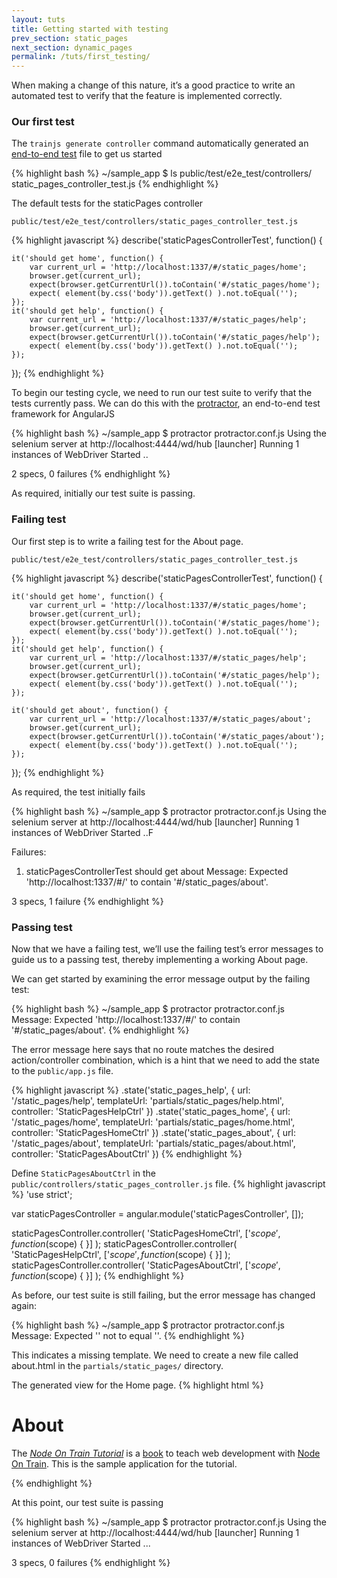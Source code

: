 ```yaml
---
layout: tuts
title: Getting started with testing
prev_section: static_pages
next_section: dynamic_pages
permalink: /tuts/first_testing/
---
```


When making a change of this nature, it’s a good practice to write an automated test to verify that the feature is implemented correctly.

### Our first test

The `trainjs generate controller` command automatically generated an [end-to-end test](http://www.protractortest.org/) file to get us started

{% highlight bash %}
~/sample_app $ ls public/test/e2e_test/controllers/
static_pages_controller_test.js
{% endhighlight %}

The default tests for the staticPages controller

`public/test/e2e_test/controllers/static_pages_controller_test.js`

{% highlight javascript %}
describe('staticPagesControllerTest', function() {

	it('should get home', function() {
		var current_url = 'http://localhost:1337/#/static_pages/home';
		browser.get(current_url);
		expect(browser.getCurrentUrl()).toContain('#/static_pages/home');
		expect( element(by.css('body')).getText() ).not.toEqual('');
	});
	it('should get help', function() {
		var current_url = 'http://localhost:1337/#/static_pages/help';
		browser.get(current_url);
		expect(browser.getCurrentUrl()).toContain('#/static_pages/help');
		expect( element(by.css('body')).getText() ).not.toEqual('');
	});

});
{% endhighlight %}

To begin our testing cycle, we need to run our test suite to verify that the tests currently pass. We can do this with the [protractor](http://www.protractortest.org/), an end-to-end test framework for AngularJS

{% highlight bash %}
~/sample_app $ protractor protractor.conf.js
Using the selenium server at http://localhost:4444/wd/hub
[launcher] Running 1 instances of WebDriver
Started
..

2 specs, 0 failures
{% endhighlight %}

As required, initially our test suite is passing.

### Failing test

Our first step is to write a failing test for the About page.

`public/test/e2e_test/controllers/static_pages_controller_test.js`

{% highlight javascript %}
describe('staticPagesControllerTest', function() {

	it('should get home', function() {
		var current_url = 'http://localhost:1337/#/static_pages/home';
		browser.get(current_url);
		expect(browser.getCurrentUrl()).toContain('#/static_pages/home');
		expect( element(by.css('body')).getText() ).not.toEqual('');
	});
	it('should get help', function() {
		var current_url = 'http://localhost:1337/#/static_pages/help';
		browser.get(current_url);
		expect(browser.getCurrentUrl()).toContain('#/static_pages/help');
		expect( element(by.css('body')).getText() ).not.toEqual('');
	});

	it('should get about', function() {
		var current_url = 'http://localhost:1337/#/static_pages/about';
		browser.get(current_url);
		expect(browser.getCurrentUrl()).toContain('#/static_pages/about');
		expect( element(by.css('body')).getText() ).not.toEqual('');
	});

});
{% endhighlight %}

As required, the test initially fails

{% highlight bash %}
~/sample_app $ protractor protractor.conf.js
Using the selenium server at http://localhost:4444/wd/hub
[launcher] Running 1 instances of WebDriver
Started
..F

Failures:
1) staticPagesControllerTest should get about
  Message:
	Expected 'http://localhost:1337/#/' to contain '#/static_pages/about'.

3 specs, 1 failure
{% endhighlight %}

### Passing test

Now that we have a failing test, we’ll use the failing test’s error messages to guide us to a passing test, thereby implementing a working About page.

We can get started by examining the error message output by the failing test:

{% highlight bash %}
~/sample_app $ protractor protractor.conf.js
   Message:
	 Expected 'http://localhost:1337/#/' to contain '#/static_pages/about'.
{% endhighlight %}

The error message here says that no route matches the desired action/controller combination, which is a hint that we need to add the state to the `public/app.js` file.

{% highlight javascript %}
.state('static_pages_help', {
	url: '/static_pages/help',
	templateUrl: 'partials/static_pages/help.html',
	controller: 'StaticPagesHelpCtrl'
})
.state('static_pages_home', {
	url: '/static_pages/home',
	templateUrl: 'partials/static_pages/home.html',
	controller: 'StaticPagesHomeCtrl'
})
.state('static_pages_about', {
	url: '/static_pages/about',
	templateUrl: 'partials/static_pages/about.html',
	controller: 'StaticPagesAboutCtrl'
})
{% endhighlight %}

Define `StaticPagesAboutCtrl` in the `public/controllers/static_pages_controller.js` file.
{% highlight javascript %}
'use strict';

var staticPagesController = angular.module('staticPagesController', []);

staticPagesController.controller(
	'StaticPagesHomeCtrl',
	['$scope', function ($scope) {
	}]
);
staticPagesController.controller(
	'StaticPagesHelpCtrl',
	['$scope', function ($scope) {
	}]
);
staticPagesController.controller(
	'StaticPagesAboutCtrl',
	['$scope', function ($scope) {
	}]
);
{% endhighlight %}

As before, our test suite is still failing, but the error message has changed again:

{% highlight bash %}
~/sample_app $ protractor protractor.conf.js
   Message:
	 Expected '' not to equal ''.
{% endhighlight %}

This indicates a missing template. We need to create a new file called about.html in the `partials/static_pages/` directory.

The generated view for the Home page.
{% highlight html %}
<h1>About</h1>
<p>
  The <a href="http://www.nodeontrain.xyz/"><em>Node On Train
  Tutorial</em></a> is a
  <a href="http://www.nodeontrain.xyz">book</a>
  to teach web development with
  <a href="http://nodeontrain.xyz/">Node On Train</a>.
  This is the sample application for the tutorial.
</p>
{% endhighlight %}


At this point, our test suite is passing

{% highlight bash %}
~/sample_app $ protractor protractor.conf.js
Using the selenium server at http://localhost:4444/wd/hub
[launcher] Running 1 instances of WebDriver
Started
...

3 specs, 0 failures
{% endhighlight %}

